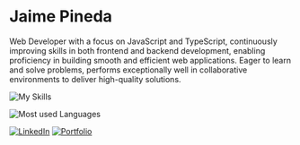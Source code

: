 # Jaime Pineda

Web Developer with a focus on JavaScript and TypeScript, continuously improving skills in both frontend and backend development, enabling proficiency in building smooth and efficient web applications. Eager to learn and solve problems, performs exceptionally well in collaborative environments to deliver high-quality solutions.

![My Skills](https://skillicons.dev/icons?i=angular,react,nextjs,nestjs,express,nodejs,javascript,typescript&theme=light)

![Most used Languages](https://github-readme-stats.vercel.app/api/top-langs/?username=jpin730&layout=compact&theme=transparent&hide=html,css,scss)

[![LinkedIn](https://img.shields.io/badge/LinkedIn-0077B5?style=for-the-badge&logo=linkedin&logoColor=white)](https://linkedin.com/in/jpin730)
[![Portfolio](https://img.shields.io/badge/Portfolio-255E63?style=for-the-badge&logo=About.me&logoColor=white)](https://jpin730.github.io)
